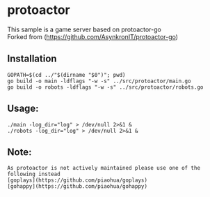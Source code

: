 # protoactor

This sample is a game server based on protoactor-go</br>
Forked from (https://github.com/AsynkronIT/protoactor-go)</br>

## Installation

```
GOPATH=$(cd ../"$(dirname "$0")"; pwd)
go build -o main -ldflags "-w -s" ../src/protoactor/main.go
go build -o robots -ldflags "-w -s" ../src/protoactor/robots.go
```

## Usage:

```
./main -log_dir="log" > /dev/null 2>&1 &
./robots -log_dir="log" > /dev/null 2>&1 &
```

## Note:

    As protoactor is not actively maintained please use one of the following instead
    [goplays](https://github.com/piaohua/goplays)
    [gohappy](https://github.com/piaohua/gohappy)
